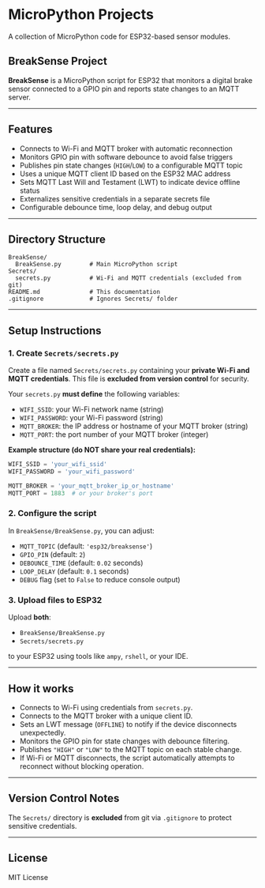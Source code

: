 # MicroPython Projects

A collection of MicroPython code for ESP32-based sensor modules.

## BreakSense Project

**BreakSense** is a MicroPython script for ESP32 that monitors a digital brake sensor connected to a GPIO pin and reports state changes to an MQTT server.

---

## Features

- Connects to Wi-Fi and MQTT broker with automatic reconnection
- Monitors GPIO pin with software debounce to avoid false triggers
- Publishes pin state changes (`HIGH`/`LOW`) to a configurable MQTT topic
- Uses a unique MQTT client ID based on the ESP32 MAC address
- Sets MQTT Last Will and Testament (LWT) to indicate device offline status
- Externalizes sensitive credentials in a separate secrets file
- Configurable debounce time, loop delay, and debug output

---

## Directory Structure

```
BreakSense/
  BreakSense.py        # Main MicroPython script
Secrets/
  secrets.py           # Wi-Fi and MQTT credentials (excluded from git)
README.md              # This documentation
.gitignore             # Ignores Secrets/ folder
```

---

## Setup Instructions

### 1. Create `Secrets/secrets.py`

Create a file named `Secrets/secrets.py` containing your **private Wi-Fi and MQTT credentials**. This file is **excluded from version control** for security.

Your `secrets.py` **must define** the following variables:

- `WIFI_SSID`: your Wi-Fi network name (string)
- `WIFI_PASSWORD`: your Wi-Fi password (string)
- `MQTT_BROKER`: the IP address or hostname of your MQTT broker (string)
- `MQTT_PORT`: the port number of your MQTT broker (integer)

**Example structure (do NOT share your real credentials):**

```python
WIFI_SSID = 'your_wifi_ssid'
WIFI_PASSWORD = 'your_wifi_password'

MQTT_BROKER = 'your_mqtt_broker_ip_or_hostname'
MQTT_PORT = 1883  # or your broker's port
```

### 2. Configure the script

In `BreakSense/BreakSense.py`, you can adjust:

- `MQTT_TOPIC` (default: `'esp32/breaksense'`)
- `GPIO_PIN` (default: `2`)
- `DEBOUNCE_TIME` (default: `0.02` seconds)
- `LOOP_DELAY` (default: `0.1` seconds)
- `DEBUG` flag (set to `False` to reduce console output)

### 3. Upload files to ESP32

Upload **both**:
- `BreakSense/BreakSense.py`
- `Secrets/secrets.py`

to your ESP32 using tools like `ampy`, `rshell`, or your IDE.

---

## How it works

- Connects to Wi-Fi using credentials from `secrets.py`.
- Connects to the MQTT broker with a unique client ID.
- Sets an LWT message (`OFFLINE`) to notify if the device disconnects unexpectedly.
- Monitors the GPIO pin for state changes with debounce filtering.
- Publishes `"HIGH"` or `"LOW"` to the MQTT topic on each stable change.
- If Wi-Fi or MQTT disconnects, the script automatically attempts to reconnect without blocking operation.

---

## Version Control Notes

The `Secrets/` directory is **excluded** from git via `.gitignore` to protect sensitive credentials.

---

## License

MIT License
